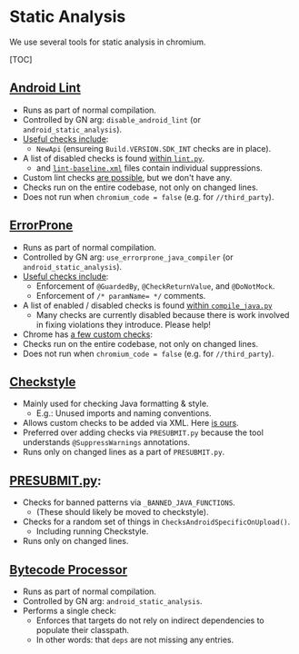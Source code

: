 # Static Analysis

We use several tools for static analysis in chromium.

[TOC]

## [Android Lint](lint.md)
* Runs as part of normal compilation.
* Controlled by GN arg: `disable_android_lint` (or `android_static_analysis`).
* [Useful checks include](https://googlesamples.github.io/android-custom-lint-rules/checks/index.md.html):
  * `NewApi` (ensureing `Build.VERSION.SDK_INT` checks are in place).
* A list of disabled checks is found [within `lint.py`].
  * and [`lint-baseline.xml`] files contain individual suppressions.
* Custom lint checks [are possible], but we don't have any.
* Checks run on the entire codebase, not only on changed lines.
* Does not run when `chromium_code = false` (e.g. for `//third_party`).

[are possible]: https://googlesamples.github.io/android-custom-lint-rules/api-guide.md.html
[within `lint.py`]: https://source.chromium.org/chromium/chromium/src/+/main:build/android/gyp/lint.py;l=25
[`lint-baseline.xml`]: https://source.chromium.org/search?q=f:lint-baseline.xml%20-f:third_party

## [ErrorProne](https://errorprone.info/)
* Runs as part of normal compilation.
* Controlled by GN arg: `use_errorprone_java_compiler` (or
  `android_static_analysis`).
* [Useful checks include](https://errorprone.info/bugpatterns):
  * Enforcement of `@GuardedBy`, `@CheckReturnValue`, and `@DoNotMock`.
  * Enforcement of `/* paramName= */` comments.
* A list of enabled / disabled checks is found [within `compile_java.py`](https://cs.chromium.org/chromium/src/build/android/gyp/compile_java.py?l=30)
  * Many checks are currently disabled because there is work involved in fixing
    violations they introduce. Please help!
* Chrome has [a few custom checks]:
* Checks run on the entire codebase, not only on changed lines.
* Does not run when `chromium_code = false` (e.g. for `//third_party`).

[a few custom checks]: /tools/android/errorprone_plugin/src/org/chromium/tools/errorprone/plugin/

## [Checkstyle](https://checkstyle.sourceforge.io/)
* Mainly used for checking Java formatting & style.
  * E.g.: Unused imports and naming conventions.
* Allows custom checks to be added via XML. Here [is ours].
* Preferred over adding checks via `PRESUBMIT.py` because the tool understands
  `@SuppressWarnings` annotations.
* Runs only on changed lines as a part of `PRESUBMIT.py`.

[is ours]:  /tools/android/checkstyle/chromium-style-5.0.xml

## [PRESUBMIT.py](/PRESUBMIT.py):
* Checks for banned patterns via `_BANNED_JAVA_FUNCTIONS`.
  * (These should likely be moved to checkstyle).
* Checks for a random set of things in `ChecksAndroidSpecificOnUpload()`.
  * Including running Checkstyle.
* Runs only on changed lines.

## [Bytecode Processor](/build/android/bytecode/)
* Runs as part of normal compilation.
* Controlled by GN arg: `android_static_analysis`.
* Performs a single check:
  * Enforces that targets do not rely on indirect dependencies to populate
    their classpath.
  * In other words: that `deps` are not missing any entries.

